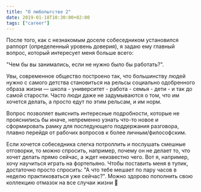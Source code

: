 ```yaml
---
title: "О любопытстве 2"
date: 2019-01-18T10:30:00+02:00
tags: ["career"]
---
```


После того, как с незнакомым доселе собеседником установился раппорт (определенный уровень доверия), я задаю ему главный вопрос, который интересует меня больше всего: 

"Чем бы вы занимались, если не нужно было бы работать?". 

Увы, современное общество построено так, что большинству людей нужно с самого детства становиться на рельсы социально одобренного образа жизни — школа - университет - работа - семья - дети - и так до самой старости. Часто люди даже не задумываются о том, что им хочется делать, а просто едут по этим рельсам, и им норм. 

Вопрос позволяет выяснить интересные подробности, которые не прояснились бы иначе, непременно узнать что-то новое и сформировать рамку для последующего поддержания разговора, плавно перейдя от рабочих вопросов к более личным/философским. 

Если хочется собеседника слегка потроллить и послушать смешные отговорки, то можно спросить, например, почему он не делает то, что хочет делать прямо сейчас, а ждет неизвестно чего. Вот я, например, хочу научиться играть на фортепьяно. Чтобы поставить меня в тупик, достаточно просто спросить: "А что тебе мешает по пару часов в неделю практиковаться уже сейчас?". Можно здорово пополнить свою коллекцию отмазок на все случаи жизни 🙂